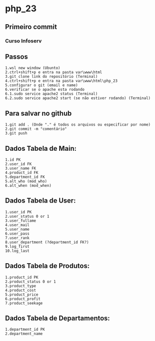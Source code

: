 # php_23
## Primeiro commit
### Curso Infoserv

## Passos
    1.wsl new window (Ubunto)
    2.ctrl+shift+p e entra na pasta var\www\html
    3.git clone link do repositório (Terminal)
    4.ctrl+shift+p e entra na pasta var\www\html\php_23
    5.configurar o git (email e name)
    6.verificar se o apache esta rodando
    6.1.sudo service apache2 status (Terminal)
    6.2.sudo service apache2 start (se não estiver rodando) (Terminal)

## Para salvar no github
    1.git add . (Onde "." é todos os arquivos ou especificar por nome)
    2.git commit -m "comentário"
    3.git push


## Dados Tabela de Main:
    1.id PK
    2.user_id FK
    3.user_name FK
    4.product_id FK
    5.department_id FK
    5.alt_who (mod_who)
    6.alt_when (mod_when)

## Dados Tabela de User:
    1.user_id PK
    2.user_status 0 or 1
    3.user_fullame
    4.user_mail
    5.user_name
    6.user_pass
    7.user_rank
    8.user_department (?department_id FK?)
    9.log_first
    10.log_last
    
## Dados Tabela de Produtos:
    1.product_id PK
    2.product_status 0 or 1
    3.product_type
    4.product_cost
    5.product_price
    6.product_profit
    7.product_seekage
    
## Dados Tabela de Departamentos:
    1.department_id PK
    2.department_name
